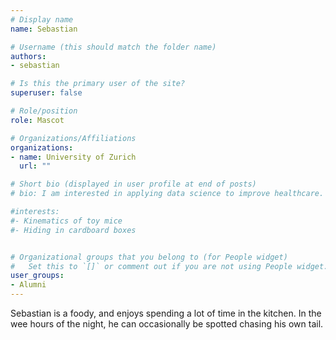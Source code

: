 ```yaml
---
# Display name
name: Sebastian

# Username (this should match the folder name)
authors:
- sebastian

# Is this the primary user of the site?
superuser: false

# Role/position
role: Mascot

# Organizations/Affiliations
organizations:
- name: University of Zurich
  url: ""

# Short bio (displayed in user profile at end of posts)
# bio: I am interested in applying data science to improve healthcare.

#interests:
#- Kinematics of toy mice
#- Hiding in cardboard boxes


# Organizational groups that you belong to (for People widget)
#   Set this to `[]` or comment out if you are not using People widget.
user_groups:
- Alumni
---
```


Sebastian is a foody, and enjoys spending a lot of time in the kitchen.
In the wee hours of the night, he can occasionally be spotted chasing his own tail.
